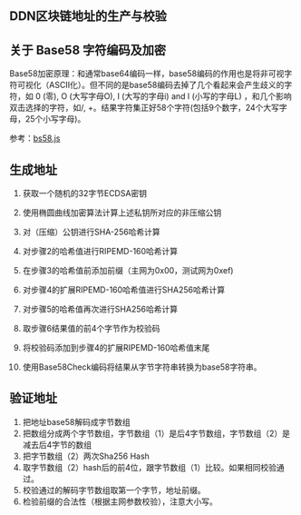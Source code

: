 DDN区块链地址的生产与校验
--------------

## 关于 Base58 字符编码及加密

Base58加密原理：和通常base64编码一样，base58编码的作用也是将非可视字符可视化（ASCII化）。但不同的是base58编码去掉了几个看起来会产生歧义的字符，如 0 (零), O (大写字母O), I (大写的字母i) and l (小写的字母L) ，和几个影响双击选择的字符，如/, +。结果字符集正好58个字符(包括9个数字，24个大写字母，25个小写字母)。

参考：[bs58.js](../packages/ddn-crypto/src/base58check/bs58.js)

## 生成地址

1. 获取一个随机的32字节ECDSA密钥

2. 使用椭圆曲线加密算法计算上述私钥所对应的非压缩公钥

3. 对（压缩）公钥进行SHA-256哈希计算

4. 对步骤2的哈希值进行RIPEMD-160哈希计算

5. 在步骤3的哈希值前添加前缀（主网为0x00，测试网为0xef)

6. 对步骤4的扩展RIPEMD-160哈希值进行SHA256哈希计算

7. 对步骤5的哈希值再次进行SHA256哈希计算

8. 取步骤6结果值的前4个字节作为校验码
   
9. 将校验码添加到步骤4的扩展RIPEMD-160哈希值末尾

10. 使用Base58Check编码将结果从字节字符串转换为base58字符串。

## 验证地址

1. 把地址base58解码成字节数组
2. 把数组分成两个字节数组，字节数组（1）是后4字节数组，字节数组（2）是减去后4字节的数组
3. 把字节数组（2）两次Sha256 Hash
4. 取字节数组（2）hash后的前4位，跟字节数组（1）比较。如果相同校验通过。
5. 校验通过的解码字节数组取第一个字节，地址前缀。
6. 检验前缀的合法性（根据主网参数校验），注意大小写。